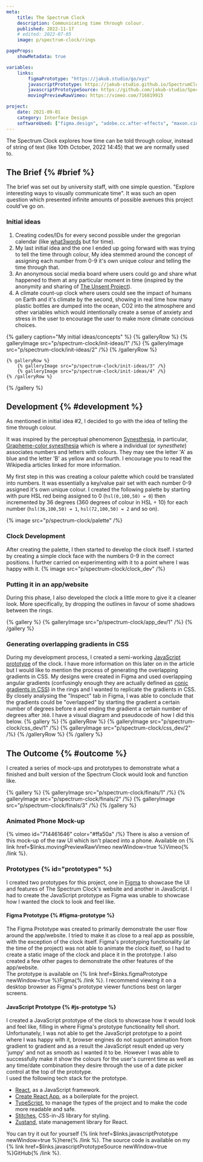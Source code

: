 ```yaml
---
meta:
    title: The Spectrum Clock
    description: Communicating time through colour.
    published: 2022-11-17
    # edited: 2022-07-05
    image: p/spectrum-clock/rings

pageProps:
    showMetadata: true

variables:
    links:
        figmaPrototype: "https://jakub.studio/go/xyz"
        javascriptPrototype: https://jakub-studio.github.io/SpectrumClock/build/
        javascriptPrototypeSource: https://github.com/jakub-studio/SpectrumClock
        movingPreviewRawVimeo: https://vimeo.com/716819915

project:
    date: 2021-09-01
    category: Interface Design
    softwareUsed: ["figma.design", "adobe.cc.after-effects", "maxon.cinema4d", "maxon.redshift"]
---
```

The Spectrum Clock explores how time can be told through colour, instead of string of text (like 10th October, 2022 14:45) that we are normally used to.

## The Brief {% #brief %}
The brief was set out by university staff, with one simple question. "Explore interesting ways to visually communicate time". It was such an open question which presented infinite amounts of possible avenues this project could've go on.

### Initial ideas
1. Creating codes/IDs for every second possible under the gregorian calendar (like [what3words](https://what3words.com/) but for time).
2. My last initial idea and the one I ended up going forward with was trying to tell the time through colour,  My idea stemmed around the concept of assigning each number from 0-9 it's own unique colour and telling the time through that.
3. An anonymous social media board where users could go and share what happened to them at any particular moment in time (inspired by the anonymity and sharing of [The Unsent Project](https://theunsentproject.com/)).
4. A climate count-up clock where users could see the impact of humans on Earth and it's climate by the second, showing in real time how many plastic bottles are dumped into the ocean, CO2 into the atmosphere and other variables which would intentionally create a sense of anxiety and stress in the user to encourage the user to make more climate concious choices.

{% gallery caption="My initial ideas/concepts" %}
    {% galleryRow %}
        {% galleryImage src="p/spectrum-clock/init-ideas/1" /%}
        {% galleryImage src="p/spectrum-clock/init-ideas/2" /%}
    {% /galleryRow %}

    {% galleryRow %}
        {% galleryImage src="p/spectrum-clock/init-ideas/3" /%}
        {% galleryImage src="p/spectrum-clock/init-ideas/4" /%}
    {% /galleryRow %}
{% /gallery %}

## Development {% #development %}
As mentioned in initial idea #2, I decided to go with the idea of telling the time through colour.

It was inspired by the perceptual phenomenon [Synesthesia](https://en.wikipedia.org/wiki/Synesthesia), in particular, [Grapheme-color synesthesia](https://en.wikipedia.org/wiki/Grapheme%E2%80%93color_synesthesia) which is where a individual (or *synesthete*) associates numbers and letters with colours. They may see the letter 'A' as blue and the letter 'B' as yellow and so fourth. I encourage you to read the Wikipedia articles linked for more information.

My first step in this was creating a colour palette which could be translated into numbers. It was essentially a key/value pair set with each number 0-9 assigned it's own unique colour. I created the following palette by starting with pure HSL red being assigned to 0 (`hsl(0,100,50) = 0`) then incremented by 36 degrees (360 degrees of colour in HSL &#247; 10) for each number (`hsl(36,100,50) = 1`, `hsl(72,100,50) = 2` and so on).

{% image src="p/spectrum-clock/palette" /%}

### Clock Development
After creating the palette, I then started to develop the clock itself. I started by creating a simple clock face with the numbers 0-9 in the correct positions.
I further carried on experimenting with it to a point where I was happy with it.
{% image src="p/spectrum-clock/clock_dev" /%}

### Putting it in an app/website
During this phase, I also developed the clock a little more to give it a cleaner look. More specifically, by dropping the outlines in favour of some shadows between the rings.

{% gallery %}
    {% galleryImage src="p/spectrum-clock/app_dev/1" /%}
{% /gallery %}
### Generating overlapping gradients in CSS
During my development process, I created a semi-working [JavaScript prototype](#js-prototype) of the clock. I have more information on this later on in the article but I would like to mention the process of generating the overlapping gradients in CSS. My designs were created in Figma and used overlapping angular gradients (confusingly enough they are actually defined as [conic gradients in CSS](https://developer.mozilla.org/en-US/docs/Web/CSS/gradient/conic-gradient)) in the rings and I wanted to replicate the gradients in CSS. By closely analysing the "Inspect" tab in Figma, I was able to conclude that the gradients could be "overlapped" by starting the gradient a certain number of degrees before `0` and ending the gradient a certain number of degrees after `360`. I have a visual diagram and pseudocode of how I did this below.
{% gallery %}
    {% galleryRow %}
        {% galleryImage src="p/spectrum-clock/css_dev/1" /%}
        {% galleryImage src="p/spectrum-clock/css_dev/2" /%}
    {% /galleryRow %}
{% /gallery %}

## The Outcome {% #outcome %}
I created a series of mock-ups and prototypes to demonstrate what a finished and built version of the Spectrum Clock would look and function like.

{% gallery %}
    {% galleryImage src="p/spectrum-clock/finals/1" /%}
    {% galleryImage src="p/spectrum-clock/finals/2" /%}
    {% galleryImage src="p/spectrum-clock/finals/3" /%}
{% /gallery %}

### Animated Phone Mock-up
{% vimeo id="714461646" color="#ffa50a" /%}
There is also a version of this mock-up of the raw UI which isn't placed into a phone. Available on {% link href=$links.movingPreviewRawVimeo newWindow=true %}Vimeo{% /link %}.

### Prototypes {% id="prototypes" %}
I created two prototypes for this project, one in [Figma](https://www.figma.com/) to showcase the UI and features of The Spectrum Clock's website and another in JavaScript. I had to create the JavaScript prototype as Figma was unable to showcase how I wanted the clock to look and feel like.

#### Figma Prototype {% #figma-prototype %}
The Figma Prototype was created to primarily demonstrate the user flow around the app/website. I tried to make it as close to a real app as possible, with the exception of the clock itself. Figma's prototyping functionality (at the time of the project) was not able to animate the clock itself, so I had to create a static image of the clock and place it in the prototype. I also created a few other pages to demonstrate the other features of the app/website.  
The prototype is available on {% link href=$links.figmaPrototype newWindow=true %}Figma{% /link %}. I recommend viewing it on a desktop browser as Figma's prototype viewer functions best on larger screens.

#### JavaScript Prototype {% #js-prototype %}  
I created a JavaScript prototype of the clock to showcase how it would look and feel like, filling in where Figma's prototype functionality fell short. Unfortunately, I was not able to get the JavaScript prototype to a point where I was happy with it, browser engines do not support animation from gradient to gradient and as a result the JavaScript result ended up very 'jumpy' and not as smooth as I wanted it to be. However I was able to successfully make it show the colours for the user's current time as well as any time/date combination they desire through the use of a date picker control at the top of the prototype.  
I used the following tech stack for the prototype.
- [React](https://reactjs.org/), as a JavaScript framework.
- [Create React App](https://create-react-app.dev/), as a boilerplate for the project.
- [TypeScript](https://www.typescriptlang.org/), to manage the types of the project and to make the code more readable and safe.
- [Stitches](https://stitches.dev/), CSS-in-JS library for styling.
- [Zustand](https://docs.pmnd.rs/zustand), state management library for React.

You can try it out for yourself {% link href=$links.javascriptPrototype newWindow=true %}here{% /link %}.
The source code is available on my {% link href=$links.javascriptPrototypeSource newWindow=true %}GitHub{% /link %}.